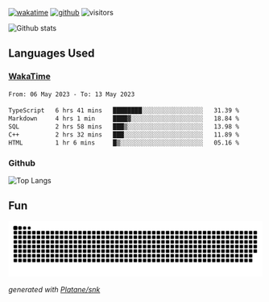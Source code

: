 [![wakatime](https://wakatime.com/badge/user/82c377cd-a54c-404c-b7df-177b313ca539.svg)](https://wakatime.com/@82c377cd-a54c-404c-b7df-177b313ca539)
[![github](https://img.shields.io/github/followers/xinthose?logo=github&style=plastic)](https://github.com/alanhamlett?tab=followers)
![visitors](https://visitor-badge.glitch.me/badge?page_id=xinthose&left_color=green&right_color=red)

![Github stats](https://github-readme-stats.vercel.app/api?username=xinthose&show_icons=true&theme=radical&count_private=true)

## Languages Used

### [WakaTime](https://wakatime.com/)
<!--START_SECTION:waka-->

```text
From: 06 May 2023 - To: 13 May 2023

TypeScript   6 hrs 41 mins   ████████░░░░░░░░░░░░░░░░░   31.39 %
Markdown     4 hrs 1 min     ████▓░░░░░░░░░░░░░░░░░░░░   18.84 %
SQL          2 hrs 58 mins   ███▒░░░░░░░░░░░░░░░░░░░░░   13.98 %
C++          2 hrs 32 mins   ███░░░░░░░░░░░░░░░░░░░░░░   11.89 %
HTML         1 hr 6 mins     █▒░░░░░░░░░░░░░░░░░░░░░░░   05.16 %
```

<!--END_SECTION:waka-->

### Github

![Top Langs](https://github-readme-stats.vercel.app/api/top-langs/?username=xinthose)

## Fun
![github contribution grid snake animation](https://raw.githubusercontent.com/xinthose/xinthose/output/github-contribution-grid-snake.svg)

_generated with [Platane/snk](https://github.com/Platane/snk)_

